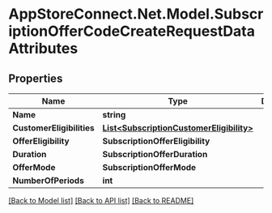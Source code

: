 # AppStoreConnect.Net.Model.SubscriptionOfferCodeCreateRequestDataAttributes

## Properties

Name | Type | Description | Notes
------------ | ------------- | ------------- | -------------
**Name** | **string** |  | 
**CustomerEligibilities** | [**List&lt;SubscriptionCustomerEligibility&gt;**](SubscriptionCustomerEligibility.md) |  | 
**OfferEligibility** | **SubscriptionOfferEligibility** |  | 
**Duration** | **SubscriptionOfferDuration** |  | 
**OfferMode** | **SubscriptionOfferMode** |  | 
**NumberOfPeriods** | **int** |  | 

[[Back to Model list]](../README.md#documentation-for-models) [[Back to API list]](../README.md#documentation-for-api-endpoints) [[Back to README]](../README.md)

